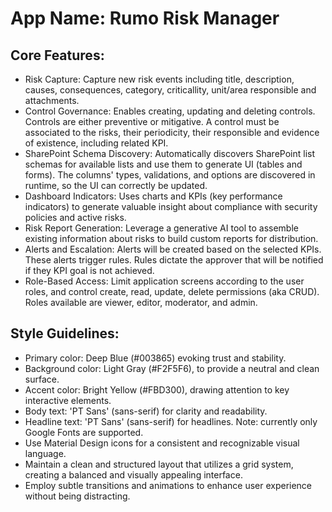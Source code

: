 # **App Name**: Rumo Risk Manager

## Core Features:

- Risk Capture: Capture new risk events including title, description, causes, consequences, category, criticallity, unit/area responsible and attachments.
- Control Governance: Enables creating, updating and deleting controls. Controls are either preventive or mitigative. A control must be associated to the risks, their periodicity, their responsible and evidence of existence, including related KPI.
- SharePoint Schema Discovery: Automatically discovers SharePoint list schemas for available lists and use them to generate UI (tables and forms). The columns' types, validations, and options are discovered in runtime, so the UI can correctly be updated.
- Dashboard Indicators: Uses charts and KPIs (key performance indicators) to generate valuable insight about compliance with security policies and active risks.
- Risk Report Generation: Leverage a generative AI tool to assemble existing information about risks to build custom reports for distribution.
- Alerts and Escalation: Alerts will be created based on the selected KPIs. These alerts trigger rules. Rules dictate the approver that will be notified if they KPI goal is not achieved.
- Role-Based Access: Limit application screens according to the user roles, and control create, read, update, delete permissions (aka CRUD). Roles available are viewer, editor, moderator, and admin.

## Style Guidelines:

- Primary color: Deep Blue (#003865) evoking trust and stability.
- Background color: Light Gray (#F2F5F6), to provide a neutral and clean surface.
- Accent color: Bright Yellow (#FBD300), drawing attention to key interactive elements.
- Body text: 'PT Sans' (sans-serif) for clarity and readability.
- Headline text: 'PT Sans' (sans-serif) for headlines. Note: currently only Google Fonts are supported.
- Use Material Design icons for a consistent and recognizable visual language.
- Maintain a clean and structured layout that utilizes a grid system, creating a balanced and visually appealing interface.
- Employ subtle transitions and animations to enhance user experience without being distracting.